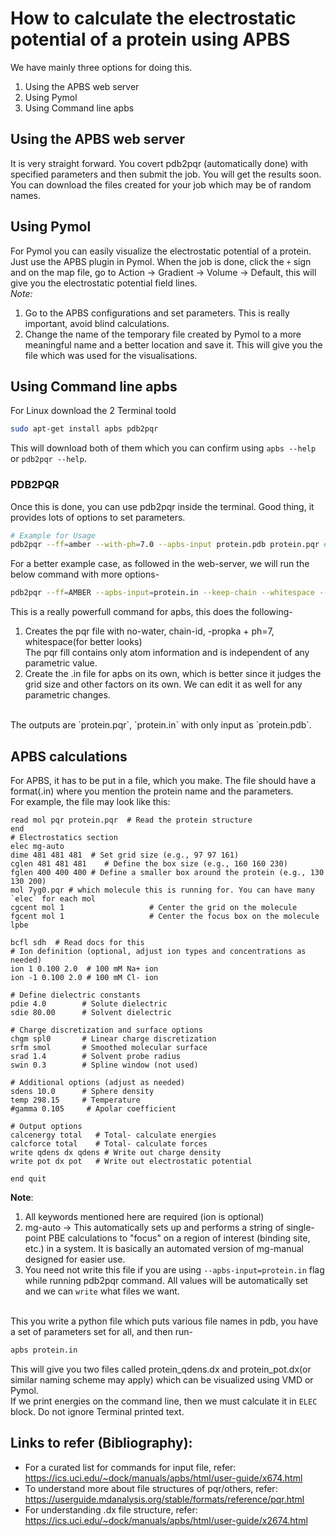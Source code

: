 # How to calculate the electrostatic potential of a protein using APBS

We have mainly three options for doing this.

1. Using the APBS web server
2. Using Pymol
3. Using Command line apbs

## Using the APBS web server

It is very straight forward. You covert pdb2pqr (automatically done) with specified parameters and then submit the job. You will get the results soon.
<br>You can download the files created for your job which may be of random names.

## Using Pymol

For Pymol you can easily visualize the electrostatic potential of a protein. Just use the APBS plugin in Pymol. When the job is done, click the `+` sign and on the map file,
go to Action -> Gradient -> Volume -> Default, this will give you the electrostatic potential field lines.
<br>
_Note:_

1. Go to the APBS configurations and set parameters. This is really important, avoid blind calculations.
2. Change the name of the temporary file created by Pymol to a more meaningful name and a better location and save it. This will give you the file which was used
   for the visualisations.

## Using Command line apbs

For Linux download the 2 Terminal toold

```bash
sudo apt-get install apbs pdb2pqr
```

This will download both of them which you can confirm using `apbs --help` or `pdb2pqr --help`.

### PDB2PQR

Once this is done, you can use pdb2pqr inside the terminal. Good thing, it provides lots of options to set parameters.

```bash
# Example for Usage
pdb2pqr --ff=amber --with-ph=7.0 --apbs-input protein.pdb protein.pqr # protein.pqr may not be present before
```
For a better example case, as followed in the web-server, we will run the below command with more options-
```bash
pdb2pqr --ff=AMBER --apbs-input=protein.in --keep-chain --whitespace --drop-water --titration-state-method=propka --with-ph=7 protein.pdb protein.pqr
```
This is a really powerfull command for apbs, this does the following-
1. Creates the pqr file with no-water, chain-id, -propka + ph=7, whitespace(for better looks)<br>The pqr fill contains only atom information and is independent of any parametric value.
2. Create the .in file for apbs on its own, which is better since it judges the grid size and other factors on its own. We can edit it as well for any parametric changes.
<br>
The outputs are `protein.pqr`, `protein.in` with only input as `protein.pdb`.

## APBS calculations

For APBS, it has to be put in a file, which you make. The file should have a format(.in) where you mention the protein name and the parameters.
<br>For example, the file may look like this:

```
read mol pqr protein.pqr  # Read the protein structure
end
# Electrostatics section
elec mg-auto
dime 481 481 481  # Set grid size (e.g., 97 97 161)
cglen 481 481 481    # Define the box size (e.g., 160 160 230)
fglen 400 400 400 # Define a smaller box around the protein (e.g., 130 130 200)
mol 7yg0.pqr # which molecule this is running for. You can have many `elec` for each mol
cgcent mol 1                   # Center the grid on the molecule
fgcent mol 1                   # Center the focus box on the molecule
lpbe

bcfl sdh  # Read docs for this
# Ion definition (optional, adjust ion types and concentrations as needed)
ion 1 0.100 2.0  # 100 mM Na+ ion
ion -1 0.100 2.0 # 100 mM Cl- ion

# Define dielectric constants
pdie 4.0        # Solute dielectric
sdie 80.00      # Solvent dielectric

# Charge discretization and surface options
chgm spl0       # Linear charge discretization
srfm smol       # Smoothed molecular surface
srad 1.4        # Solvent probe radius
swin 0.3        # Spline window (not used)

# Additional options (adjust as needed)
sdens 10.0      # Sphere density
temp 298.15     # Temperature
#gamma 0.105     # Apolar coefficient

# Output options
calcenergy total   # Total- calculate energies
calcforce total    # Total- calculate forces
write qdens dx qdens # Write out charge density
write pot dx pot   # Write out electrostatic potential

end quit
```
**Note**:
1. All keywords mentioned here are required (ion is optional)
2. mg-auto -> This automatically sets up and performs a string of single-point PBE calculations to "focus" on a region of interest (binding site, etc.) in a system. It is basically an automated version of mg-manual designed for easier use.
3. You need not write this file if you are using `--apbs-input=protein.in` flag while running pdb2pqr command. All values will be automatically set and we can `write` what files we want.
<br>
This you write a python file which puts various file names in pdb, you have a set of parameters set for all, and then run-

```bash
apbs protein.in
```

This will give you two files called protein_qdens.dx and protein_pot.dx(or similar naming scheme may apply) which can be visualized using VMD or Pymol.<br>
If we print energies on the command line, then we must calculate it in `ELEC` block. Do not ignore Terminal printed text.
<br>

## Links to refer (Bibliography):

- For a curated list for commands for input file, refer:  https://ics.uci.edu/~dock/manuals/apbs/html/user-guide/x674.html
- To understand more about file structures of pqr/others, refer: https://userguide.mdanalysis.org/stable/formats/reference/pqr.html
- For understanding .dx file structure, refer: https://ics.uci.edu/~dock/manuals/apbs/html/user-guide/x2674.html


